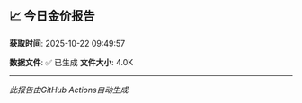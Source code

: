 ## 📈 今日金价报告

**获取时间**: 2025-10-22 09:49:57

**数据文件**: ✅ 已生成
**文件大小**: 4.0K

---
*此报告由GitHub Actions自动生成*
